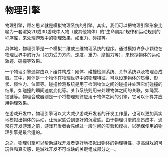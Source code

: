 # 物理引擎

物理引擎，顾名思义就是模拟物理系统的引擎。其实，我们可以把物理引擎形象比喻为一套渲染2D或3D游戏中人物（或其他物体）的“生命周期”规律和运动规则的程序库，来处理游戏中的物理效果，如重力、碰撞等。

具体地，物理引擎是一个模拟二维或三维物理系统的程序。通过模拟许多小颗粒在物理世界中的行为（如力受力方向、速度、重力、摩擦力等），来模拟物体的运动轨迹、碰撞等效果。

一个物理引擎通常由以下组件构成：刚体、碰撞检测系统、关节系统以及物理合成器。其中，刚体是一个物体在物理世界中的物理特征，可以设定物体的质量、形状、惯性力、位置等。碰撞检测系统是用于检测物体之间的碰撞并处理它们碰撞的结果，如碰撞的瞬间速度变化等。关节系统则用来处理物体之间的关联，如绳索、铰链等。物理合成器则是一个将物理规律应用于物体之间的引擎，它可以计算并应用物理效果。

在游戏开发中，物理引擎可以大大减少游戏开发者的开发工作量，也可以更加真实地模拟出物体的运动，让玩家感受到更好的沉浸感。由于物理引擎的高昂成本，通常在开发游戏之前，游戏开发者会先经过一段时间的实验和模拟，以确保使用的物理引擎是最合适的。

总之，物理引擎可以帮助游戏开发者更好地模拟出物体的物理特性，提高游戏的可玩性和真实感，是游戏开发不可或缺的关键组成部分之一。